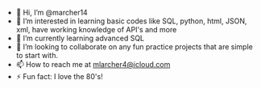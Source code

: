 - 👋 Hi, I’m @marcher14
- 👀 I’m interested in learning basic codes like SQL, python, html, JSON, xml, have working knowledge of API's and more
- 🌱 I’m currently learning advanced SQL
- 💞️ I’m looking to collaborate on any fun practice projects that are simple to start with. 
- 📫 How to reach me at mlarcher4@icloud.com
- ⚡ Fun fact: I love the 80's!

<!---
marcher14/marcher14 is a ✨ special ✨ repository because its `README.md` (this file) appears on your GitHub profile.
You can click the Preview link to take a look at your changes.
--->
